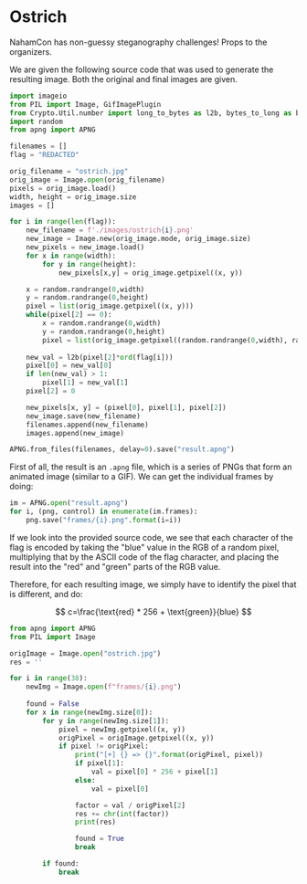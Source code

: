# Ostrich

NahamCon has non-guessy steganography challenges! Props to the organizers.

We are given the following source code that was used to generate the resulting image. Both the original and final images are given.

```python
import imageio
from PIL import Image, GifImagePlugin
from Crypto.Util.number import long_to_bytes as l2b, bytes_to_long as b2l
import random
from apng import APNG

filenames = []
flag = "REDACTED" 

orig_filename = "ostrich.jpg"
orig_image = Image.open(orig_filename)
pixels = orig_image.load()
width, height = orig_image.size
images = []

for i in range(len(flag)):
    new_filename = f'./images/ostrich{i}.png'
    new_image = Image.new(orig_image.mode, orig_image.size)
    new_pixels = new_image.load()
    for x in range(width):
        for y in range(height):
            new_pixels[x,y] = orig_image.getpixel((x, y))

    x = random.randrange(0,width)
    y = random.randrange(0,height)
    pixel = list(orig_image.getpixel((x, y)))
    while(pixel[2] == 0):
        x = random.randrange(0,width)
        y = random.randrange(0,height)
        pixel = list(orig_image.getpixel((random.randrange(0,width), random.randrange(0,height))))
    
    new_val = l2b(pixel[2]*ord(flag[i]))
    pixel[0] = new_val[0]
    if len(new_val) > 1:
        pixel[1] = new_val[1]
    pixel[2] = 0

    new_pixels[x, y] = (pixel[0], pixel[1], pixel[2])
    new_image.save(new_filename)
    filenames.append(new_filename)
    images.append(new_image)

APNG.from_files(filenames, delay=0).save("result.apng")

```

First of all, the result is an `.apng` file, which is a series of PNGs that form an animated image (similar to a GIF). We can get the individual frames by doing:

```python
im = APNG.open("result.apng")
for i, (png, control) in enumerate(im.frames):
    png.save("frames/{i}.png".format(i=i))
```

If we look into the provided source code, we see that each character of the flag is encoded by taking the "blue" value in the RGB of a random pixel, multiplying that by the ASCII code of the flag character, and placing the result into the "red" and "green" parts of the RGB value.

Therefore, for each resulting image, we simply have to identify the pixel that is different, and do:

$$
c=\frac{\text{red} * 256 + \text{green}}{blue}
$$

```python
from apng import APNG
from PIL import Image

origImage = Image.open("ostrich.jpg")
res = ''

for i in range(38):
    newImg = Image.open(f"frames/{i}.png")
    
    found = False
    for x in range(newImg.size[0]):
        for y in range(newImg.size[1]):
            pixel = newImg.getpixel((x, y))
            origPixel = origImage.getpixel((x, y))
            if pixel != origPixel:
                print("[+] {} => {}".format(origPixel, pixel))
                if pixel[1]:
                    val = pixel[0] * 256 + pixel[1]
                else:
                    val = pixel[0]

                factor = val / origPixel[2]
                res += chr(int(factor))
                print(res)

                found = True
                break

        if found:
            break
```
